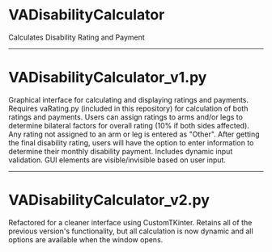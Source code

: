 # VADisabilityCalculator
Calculates Disability Rating and Payment

-----------------------------------------------------------------------------------------
# VADisabilityCalculator_v1.py
Graphical interface for calculating and displaying ratings and payments. Requires vaRating.py (included in this repository) for calculation of both ratings and payments. Users can assign ratings to arms and/or legs to determine bilateral factors for overall rating (10% if both sides affected). Any rating not assigned to an arm or leg is entered as "Other".
After getting the final disability rating, users will have the option to enter information to determine their monthly disability payment.
Includes dynamic input validation. GUI elements are visible/invisible based on user input.


-----------------------------------------------------------------------------------------
# VADisabilityCalculator_v2.py
Refactored for a cleaner interface using CustomTKinter. Retains all of the previous version's functionality, but all calculation is now dynamic and all options are available when the window opens.
